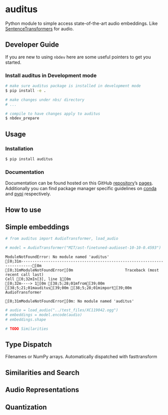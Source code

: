 # auditus


<!-- WARNING: THIS FILE WAS AUTOGENERATED! DO NOT EDIT! -->

Python module to simple access state-of-the-art audio embeddings. Like
[SentenceTransformers](https://sbert.net/) for audio.

## Developer Guide

If you are new to using `nbdev` here are some useful pointers to get you
started.

### Install auditus in Development mode

``` sh
# make sure auditus package is installed in development mode
$ pip install -e .

# make changes under nbs/ directory
# ...

# compile to have changes apply to auditus
$ nbdev_prepare
```

## Usage

### Installation

``` sh
$ pip install auditus
```

### Documentation

Documentation can be found hosted on this GitHub
[repository](https://github.com/CarloLepelaars/auditus)’s
[pages](https://CarloLepelaars.github.io/auditus/). Additionally you can
find package manager specific guidelines on
[conda](https://anaconda.org/CarloLepelaars/auditus) and
[pypi](https://pypi.org/project/auditus/) respectively.

## How to use

## Simple embeddings

``` python
# from auditus import AudioTransformer, load_audio

# model = AudioTransformer("MIT/ast-finetuned-audioset-10-10-0.4593")
```

    ModuleNotFoundError: No module named 'auditus'
    [0;31m---------------------------------------------------------------------------[0m
    [0;31mModuleNotFoundError[0m                       Traceback (most recent call last)
    Cell [0;32mIn[3], line 1[0m
    [0;32m----> 1[0m [38;5;28;01mfrom[39;00m [38;5;21;01mauditus[39;00m [38;5;28;01mimport[39;00m AudioTransformer

    [0;31mModuleNotFoundError[0m: No module named 'auditus'

``` python
# audio = load_audio("../test_files/XC119042.ogg")
# embeddings = model.encode(audio)
# embeddings.shape

# TODO Similarities
```

## Type Dispatch

Filenames or NumPy arrays. Automatically dispatched with fasttransform

## Similarities and Search

## Audio Representations

## Quantization
